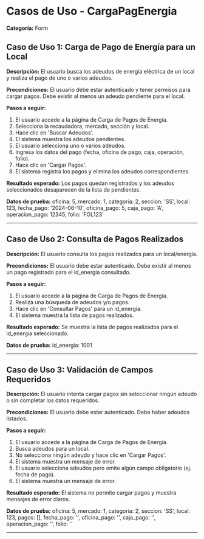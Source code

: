 # Casos de Uso - CargaPagEnergia

**Categoría:** Form

## Caso de Uso 1: Carga de Pago de Energía para un Local

**Descripción:** El usuario busca los adeudos de energía eléctrica de un local y realiza el pago de uno o varios adeudos.

**Precondiciones:**
El usuario debe estar autenticado y tener permisos para cargar pagos. Debe existir al menos un adeudo pendiente para el local.

**Pasos a seguir:**
1. El usuario accede a la página de Carga de Pagos de Energía.
2. Selecciona la recaudadora, mercado, sección y local.
3. Hace clic en 'Buscar Adeudos'.
4. El sistema muestra los adeudos pendientes.
5. El usuario selecciona uno o varios adeudos.
6. Ingresa los datos del pago (fecha, oficina de pago, caja, operación, folio).
7. Hace clic en 'Cargar Pagos'.
8. El sistema registra los pagos y elimina los adeudos correspondientes.

**Resultado esperado:**
Los pagos quedan registrados y los adeudos seleccionados desaparecen de la lista de pendientes.

**Datos de prueba:**
oficina: 5, mercado: 1, categoria: 2, seccion: 'SS', local: 123, fecha_pago: '2024-06-10', oficina_pago: 5, caja_pago: 'A', operacion_pago: 12345, folio: 'FOL123'

---

## Caso de Uso 2: Consulta de Pagos Realizados

**Descripción:** El usuario consulta los pagos realizados para un local/energía.

**Precondiciones:**
El usuario debe estar autenticado. Debe existir al menos un pago registrado para el id_energia consultado.

**Pasos a seguir:**
1. El usuario accede a la página de Carga de Pagos de Energía.
2. Realiza una búsqueda de adeudos y/o pagos.
3. Hace clic en 'Consultar Pagos' para un id_energia.
4. El sistema muestra la lista de pagos realizados.

**Resultado esperado:**
Se muestra la lista de pagos realizados para el id_energia seleccionado.

**Datos de prueba:**
id_energia: 1001

---

## Caso de Uso 3: Validación de Campos Requeridos

**Descripción:** El usuario intenta cargar pagos sin seleccionar ningún adeudo o sin completar los datos requeridos.

**Precondiciones:**
El usuario debe estar autenticado. Debe haber adeudos listados.

**Pasos a seguir:**
1. El usuario accede a la página de Carga de Pagos de Energía.
2. Busca adeudos para un local.
3. No selecciona ningún adeudo y hace clic en 'Cargar Pagos'.
4. El sistema muestra un mensaje de error.
5. El usuario selecciona adeudos pero omite algún campo obligatorio (ej. fecha de pago).
6. El sistema muestra un mensaje de error.

**Resultado esperado:**
El sistema no permite cargar pagos y muestra mensajes de error claros.

**Datos de prueba:**
oficina: 5, mercado: 1, categoria: 2, seccion: 'SS', local: 123, pagos: [], fecha_pago: '', oficina_pago: '', caja_pago: '', operacion_pago: '', folio: ''

---

